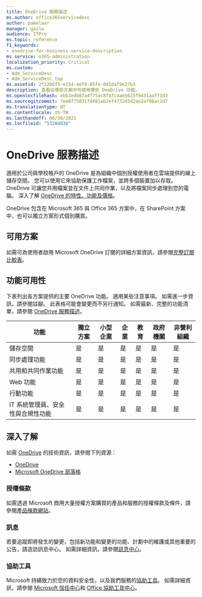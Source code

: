 ```yaml
---
title: OneDrive 服務描述
ms.author: office365servicedesc
author: pamelaar
manager: gailw
audience: ITPro
ms.topic: reference
f1_keywords:
- onedrive-for-business-service-description
ms.service: o365-administration
localization_priority: Critical
ms.custom:
- Adm_ServiceDesc
- Adm_ServiceDesc_top
ms.assetid: 2f22b6f5-e154-4ef9-85fe-0d1daf9e27b3
description: 查看在哪些方案中可使用哪些 OneDrive 功能。
ms.openlocfilehash: ebb2edb87a4f75ac8fafcaae5625f9431aaff1d3
ms.sourcegitcommit: 7ee8775831fd481ab2ef477245d2ae2af98ac2d7
ms.translationtype: HT
ms.contentlocale: zh-TW
ms.lasthandoff: 06/30/2021
ms.locfileid: "53204830"
---
```

# <a name="onedrive-service-description"></a>OneDrive 服務描述

適用於公司與學校帳戶的 OneDrive 是為組織中個別授權使用者在雲端提供的線上儲存空間。 您可以使用它來協助保護工作檔案，並跨多個裝置加以存取。 OneDrive 可讓您共用檔案並在文件上共同作業，以及將檔案同步處理到您的電腦。 深入了解 [OneDrive 的特性、功能及價格](https://www.microsoft.com/microsoft-365/onedrive/onedrive-for-business)。

OneDrive 包含在 Microsoft 365 與 Office 365 方案中，在 SharePoint 方案中，也可以獨立方案形式個別購買。

## <a name="available-plans"></a>可用方案

如需可為使用者啟用 Microsoft OneDrive 訂閱的詳細方案資訊，請參閱[完整訂閱比較表](https://go.microsoft.com/fwlink/?linkid=2139145)。

## <a name="feature-availability"></a>功能可用性

下表列出各方案提供的主要 OneDrive 功能。 適用某些注意事項。 如需進一步資訊，請參閱註腳。 此表格可能會變更而不另行通知。 如需最新、完整的功能清單，請參閱 [OneDrive 服務描述](/office365/servicedescriptions/onedrive-for-business-service-description)。

| 功能 | 獨立方案 | 小型企業 | 企業 | 教育 | 政府機關 | 非營利組織  |
|---------|-------------------|----------------|------------|-----------|------------|-------------|
| 儲存空間 | 是 | 是 | 是 | 是 | 是 | 是 |
| 同步處理功能 | 是 | 是 | 是 | 是 | 是 | 是 |
| 共用和共同作業功能 | 是 | 是 | 是 | 是 | 是 | 是 |
| Web 功能 | 是 | 是 | 是 | 是 | 是 | 是 |
| 行動功能 | 是 | 是 | 是 | 是 | 是 | 是 |
| IT 系統管理員、安全性與合規性功能 | 是 | 是 | 是 | 是 | 是 | 是 |

## <a name="learn-more"></a>深入了解

如需 [OneDrive](https://www.microsoft.com/microsoft-365/onedrive/onedrive-for-business) 的技術資訊，請參閱下列資源：

- [OneDrive](/onedrive/onedrive)
- [Microsoft OneDrive 部落格](https://techcommunity.microsoft.com/t5/microsoft-onedrive-blog/bg-p/OneDriveBlog)

### <a name="licensing-terms"></a>授權條款

如需透過 Microsoft 商用大量授權方案購買的產品和服務的授權條款及條件，請參閱[產品條款網站](https://www.microsoft.com/licensing/terms/)。

### <a name="messaging"></a>訊息

若要追蹤即將發生的變更，包括新功能和變更的功能、計劃中的維護或其他重要的公告，請造訪訊息中心。 如需詳細資訊，請參閱[訊息中心](/microsoft-365/admin/manage/message-center)。

### <a name="accessibility"></a>協助工具

Microsoft 持續致力於您的資料安全性，以及我們服務的[協助工具](https://www.microsoft.com/trust-center/compliance/accessibility)。 如需詳細資訊，請參閱 [Microsoft 信任中心](https://www.microsoft.com/trust-center)和 [Office 協助工具中心](https://support.microsoft.com/office/office-accessibility-center-resources-for-people-with-disabilities-ecab0fcf-d143-4fe8-a2ff-6cd596bddc6d)。
